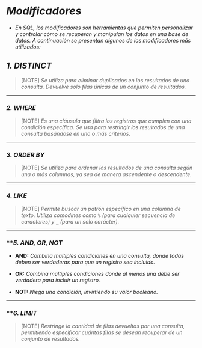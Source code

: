 <!-- Autor: Daniel Benjamin Perez Morales -->
<!-- GitHub: https://github.com/D4nitrix13 -->
<!-- GitLab: https://gitlab.com/D4nitrix13 -->
<!-- Correo electrónico: danielperezdev@proton.me -->

# ***Modificadores***

- *En SQL, los modificadores son herramientas que permiten personalizar y controlar cómo se recuperan y manipulan los datos en una base de datos. A continuación se presentan algunos de los modificadores más utilizados:*

## ***1. DISTINCT***

> [NOTE]
> *Se utiliza para eliminar duplicados en los resultados de una consulta. Devuelve solo filas únicas de un conjunto de resultados.*

---

### ***2. WHERE***

> [NOTE]
> *Es una cláusula que filtra los registros que cumplen con una condición específica. Se usa para restringir los resultados de una consulta basándose en uno o más criterios.*

---

### ***3. ORDER BY***

> [NOTE]
> *Se utiliza para ordenar los resultados de una consulta según una o más columnas, ya sea de manera ascendente o descendente.*

---

### ***4. LIKE***

> [NOTE]
> *Permite buscar un patrón específico en una columna de texto. Utiliza comodines como `%` (para cualquier secuencia de caracteres) y `_` (para un solo carácter).*

---

### ***5. **AND, OR, NOT***

- **AND:** *Combina múltiples condiciones en una consulta, donde todas deben ser verdaderas para que un registro sea incluido.*

- **OR:** *Combina múltiples condiciones donde al menos una debe ser verdadera para incluir un registro.*
- **NOT:** *Niega una condición, invirtiendo su valor booleano.*

---

### ***6. **LIMIT***

> [NOTE]
> *Restringe la cantidad de filas devueltas por una consulta, permitiendo especificar cuántas filas se desean recuperar de un conjunto de resultados.*
